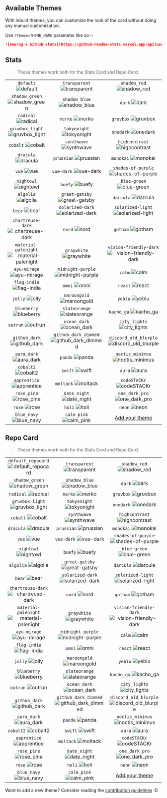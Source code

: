 ## Available Themes

<!-- DO NOT EDIT THIS FILE DIRECTLY -->

With inbuilt themes, you can customize the look of the card without doing any manual customization.

Use `?theme=THEME_NAME` parameter like so :-

```md
![Anurag's GitHub stats](https://github-readme-stats.vercel.app/api?username=coffee&theme=dark&show_icons=true)
```

## Stats

> These themes work both for the Stats Card and Repo Card.

| | | |
| :--: | :--: | :--: |
| `default` ![default][default] | `transparent` ![transparent][transparent] | `shadow_red` ![shadow_red][shadow_red] |
| `shadow_green` ![shadow_green][shadow_green] | `shadow_blue` ![shadow_blue][shadow_blue] | `dark` ![dark][dark] |
| `radical` ![radical][radical] | `merko` ![merko][merko] | `gruvbox` ![gruvbox][gruvbox] |
| `gruvbox_light` ![gruvbox_light][gruvbox_light] | `tokyonight` ![tokyonight][tokyonight] | `onedark` ![onedark][onedark] |
| `cobalt` ![cobalt][cobalt] | `synthwave` ![synthwave][synthwave] | `highcontrast` ![highcontrast][highcontrast] |
| `dracula` ![dracula][dracula] | `prussian` ![prussian][prussian] | `monokai` ![monokai][monokai] |
| `vue` ![vue][vue] | `vue-dark` ![vue-dark][vue-dark] | `shades-of-purple` ![shades-of-purple][shades-of-purple] |
| `nightowl` ![nightowl][nightowl] | `buefy` ![buefy][buefy] | `blue-green` ![blue-green][blue-green] |
| `algolia` ![algolia][algolia] | `great-gatsby` ![great-gatsby][great-gatsby] | `darcula` ![darcula][darcula] |
| `bear` ![bear][bear] | `solarized-dark` ![solarized-dark][solarized-dark] | `solarized-light` ![solarized-light][solarized-light] |
| `chartreuse-dark` ![chartreuse-dark][chartreuse-dark] | `nord` ![nord][nord] | `gotham` ![gotham][gotham] |
| `material-palenight` ![material-palenight][material-palenight] | `graywhite` ![graywhite][graywhite] | `vision-friendly-dark` ![vision-friendly-dark][vision-friendly-dark] |
| `ayu-mirage` ![ayu-mirage][ayu-mirage] | `midnight-purple` ![midnight-purple][midnight-purple] | `calm` ![calm][calm] |
| `flag-india` ![flag-india][flag-india] | `omni` ![omni][omni] | `react` ![react][react] |
| `jolly` ![jolly][jolly] | `maroongold` ![maroongold][maroongold] | `yeblu` ![yeblu][yeblu] |
| `blueberry` ![blueberry][blueberry] | `slateorange` ![slateorange][slateorange] | `kacho_ga` ![kacho_ga][kacho_ga] |
| `outrun` ![outrun][outrun] | `ocean_dark` ![ocean_dark][ocean_dark] | `city_lights` ![city_lights][city_lights] |
| `github_dark` ![github_dark][github_dark] | `github_dark_dimmed` ![github_dark_dimmed][github_dark_dimmed] | `discord_old_blurple` ![discord_old_blurple][discord_old_blurple] |
| `aura_dark` ![aura_dark][aura_dark] | `panda` ![panda][panda] | `noctis_minimus` ![noctis_minimus][noctis_minimus] |
| `cobalt2` ![cobalt2][cobalt2] | `swift` ![swift][swift] | `aura` ![aura][aura] |
| `apprentice` ![apprentice][apprentice] | `moltack` ![moltack][moltack] | `codeSTACKr` ![codeSTACKr][codeSTACKr] |
| `rose_pine` ![rose_pine][rose_pine] | `date_night` ![date_night][date_night] | `one_dark_pro` ![one_dark_pro][one_dark_pro] |
| `rose` ![rose][rose] | `holi` ![holi][holi] | `neon` ![neon][neon] |
| `blue_navy` ![blue_navy][blue_navy] | `calm_pink` ![calm_pink][calm_pink] | [Add your theme][add-theme] |

## Repo Card

> These themes work both for the Stats Card and Repo Card.

| | | |
| :--: | :--: | :--: |
| `default_repocard` ![default_repocard][default_repocard_repo] | `transparent` ![transparent][transparent_repo] | `shadow_red` ![shadow_red][shadow_red_repo] |
| `shadow_green` ![shadow_green][shadow_green_repo] | `shadow_blue` ![shadow_blue][shadow_blue_repo] | `dark` ![dark][dark_repo] |
| `radical` ![radical][radical_repo] | `merko` ![merko][merko_repo] | `gruvbox` ![gruvbox][gruvbox_repo] |
| `gruvbox_light` ![gruvbox_light][gruvbox_light_repo] | `tokyonight` ![tokyonight][tokyonight_repo] | `onedark` ![onedark][onedark_repo] |
| `cobalt` ![cobalt][cobalt_repo] | `synthwave` ![synthwave][synthwave_repo] | `highcontrast` ![highcontrast][highcontrast_repo] |
| `dracula` ![dracula][dracula_repo] | `prussian` ![prussian][prussian_repo] | `monokai` ![monokai][monokai_repo] |
| `vue` ![vue][vue_repo] | `vue-dark` ![vue-dark][vue-dark_repo] | `shades-of-purple` ![shades-of-purple][shades-of-purple_repo] |
| `nightowl` ![nightowl][nightowl_repo] | `buefy` ![buefy][buefy_repo] | `blue-green` ![blue-green][blue-green_repo] |
| `algolia` ![algolia][algolia_repo] | `great-gatsby` ![great-gatsby][great-gatsby_repo] | `darcula` ![darcula][darcula_repo] |
| `bear` ![bear][bear_repo] | `solarized-dark` ![solarized-dark][solarized-dark_repo] | `solarized-light` ![solarized-light][solarized-light_repo] |
| `chartreuse-dark` ![chartreuse-dark][chartreuse-dark_repo] | `nord` ![nord][nord_repo] | `gotham` ![gotham][gotham_repo] |
| `material-palenight` ![material-palenight][material-palenight_repo] | `graywhite` ![graywhite][graywhite_repo] | `vision-friendly-dark` ![vision-friendly-dark][vision-friendly-dark_repo] |
| `ayu-mirage` ![ayu-mirage][ayu-mirage_repo] | `midnight-purple` ![midnight-purple][midnight-purple_repo] | `calm` ![calm][calm_repo] |
| `flag-india` ![flag-india][flag-india_repo] | `omni` ![omni][omni_repo] | `react` ![react][react_repo] |
| `jolly` ![jolly][jolly_repo] | `maroongold` ![maroongold][maroongold_repo] | `yeblu` ![yeblu][yeblu_repo] |
| `blueberry` ![blueberry][blueberry_repo] | `slateorange` ![slateorange][slateorange_repo] | `kacho_ga` ![kacho_ga][kacho_ga_repo] |
| `outrun` ![outrun][outrun_repo] | `ocean_dark` ![ocean_dark][ocean_dark_repo] | `city_lights` ![city_lights][city_lights_repo] |
| `github_dark` ![github_dark][github_dark_repo] | `github_dark_dimmed` ![github_dark_dimmed][github_dark_dimmed_repo] | `discord_old_blurple` ![discord_old_blurple][discord_old_blurple_repo] |
| `aura_dark` ![aura_dark][aura_dark_repo] | `panda` ![panda][panda_repo] | `noctis_minimus` ![noctis_minimus][noctis_minimus_repo] |
| `cobalt2` ![cobalt2][cobalt2_repo] | `swift` ![swift][swift_repo] | `aura` ![aura][aura_repo] |
| `apprentice` ![apprentice][apprentice_repo] | `moltack` ![moltack][moltack_repo] | `codeSTACKr` ![codeSTACKr][codeSTACKr_repo] |
| `rose_pine` ![rose_pine][rose_pine_repo] | `date_night` ![date_night][date_night_repo] | `one_dark_pro` ![one_dark_pro][one_dark_pro_repo] |
| `rose` ![rose][rose_repo] | `holi` ![holi][holi_repo] | `neon` ![neon][neon_repo] |
| `blue_navy` ![blue_navy][blue_navy_repo] | `calm_pink` ![calm_pink][calm_pink_repo] | [Add your theme][add-theme] |


[default]: https://github-readme-stats.vercel.app/api?username=coffee&show_icons=true&hide=contribs,prs&cache_seconds=86400&theme=default
[default_repocard]: https://github-readme-stats.vercel.app/api?username=coffee&show_icons=true&hide=contribs,prs&cache_seconds=86400&theme=default_repocard
[transparent]: https://github-readme-stats.vercel.app/api?username=coffee&show_icons=true&hide=contribs,prs&cache_seconds=86400&theme=transparent
[shadow_red]: https://github-readme-stats.vercel.app/api?username=coffee&show_icons=true&hide=contribs,prs&cache_seconds=86400&theme=shadow_red
[shadow_green]: https://github-readme-stats.vercel.app/api?username=coffee&show_icons=true&hide=contribs,prs&cache_seconds=86400&theme=shadow_green
[shadow_blue]: https://github-readme-stats.vercel.app/api?username=coffee&show_icons=true&hide=contribs,prs&cache_seconds=86400&theme=shadow_blue
[dark]: https://github-readme-stats.vercel.app/api?username=coffee&show_icons=true&hide=contribs,prs&cache_seconds=86400&theme=dark
[radical]: https://github-readme-stats.vercel.app/api?username=coffee&show_icons=true&hide=contribs,prs&cache_seconds=86400&theme=radical
[merko]: https://github-readme-stats.vercel.app/api?username=coffee&show_icons=true&hide=contribs,prs&cache_seconds=86400&theme=merko
[gruvbox]: https://github-readme-stats.vercel.app/api?username=coffee&show_icons=true&hide=contribs,prs&cache_seconds=86400&theme=gruvbox
[gruvbox_light]: https://github-readme-stats.vercel.app/api?username=coffee&show_icons=true&hide=contribs,prs&cache_seconds=86400&theme=gruvbox_light
[tokyonight]: https://github-readme-stats.vercel.app/api?username=coffee&show_icons=true&hide=contribs,prs&cache_seconds=86400&theme=tokyonight
[onedark]: https://github-readme-stats.vercel.app/api?username=coffee&show_icons=true&hide=contribs,prs&cache_seconds=86400&theme=onedark
[cobalt]: https://github-readme-stats.vercel.app/api?username=coffee&show_icons=true&hide=contribs,prs&cache_seconds=86400&theme=cobalt
[synthwave]: https://github-readme-stats.vercel.app/api?username=coffee&show_icons=true&hide=contribs,prs&cache_seconds=86400&theme=synthwave
[highcontrast]: https://github-readme-stats.vercel.app/api?username=coffee&show_icons=true&hide=contribs,prs&cache_seconds=86400&theme=highcontrast
[dracula]: https://github-readme-stats.vercel.app/api?username=coffee&show_icons=true&hide=contribs,prs&cache_seconds=86400&theme=dracula
[prussian]: https://github-readme-stats.vercel.app/api?username=coffee&show_icons=true&hide=contribs,prs&cache_seconds=86400&theme=prussian
[monokai]: https://github-readme-stats.vercel.app/api?username=coffee&show_icons=true&hide=contribs,prs&cache_seconds=86400&theme=monokai
[vue]: https://github-readme-stats.vercel.app/api?username=coffee&show_icons=true&hide=contribs,prs&cache_seconds=86400&theme=vue
[vue-dark]: https://github-readme-stats.vercel.app/api?username=coffee&show_icons=true&hide=contribs,prs&cache_seconds=86400&theme=vue-dark
[shades-of-purple]: https://github-readme-stats.vercel.app/api?username=coffee&show_icons=true&hide=contribs,prs&cache_seconds=86400&theme=shades-of-purple
[nightowl]: https://github-readme-stats.vercel.app/api?username=coffee&show_icons=true&hide=contribs,prs&cache_seconds=86400&theme=nightowl
[buefy]: https://github-readme-stats.vercel.app/api?username=coffee&show_icons=true&hide=contribs,prs&cache_seconds=86400&theme=buefy
[blue-green]: https://github-readme-stats.vercel.app/api?username=coffee&show_icons=true&hide=contribs,prs&cache_seconds=86400&theme=blue-green
[algolia]: https://github-readme-stats.vercel.app/api?username=coffee&show_icons=true&hide=contribs,prs&cache_seconds=86400&theme=algolia
[great-gatsby]: https://github-readme-stats.vercel.app/api?username=coffee&show_icons=true&hide=contribs,prs&cache_seconds=86400&theme=great-gatsby
[darcula]: https://github-readme-stats.vercel.app/api?username=coffee&show_icons=true&hide=contribs,prs&cache_seconds=86400&theme=darcula
[bear]: https://github-readme-stats.vercel.app/api?username=coffee&show_icons=true&hide=contribs,prs&cache_seconds=86400&theme=bear
[solarized-dark]: https://github-readme-stats.vercel.app/api?username=coffee&show_icons=true&hide=contribs,prs&cache_seconds=86400&theme=solarized-dark
[solarized-light]: https://github-readme-stats.vercel.app/api?username=coffee&show_icons=true&hide=contribs,prs&cache_seconds=86400&theme=solarized-light
[chartreuse-dark]: https://github-readme-stats.vercel.app/api?username=coffee&show_icons=true&hide=contribs,prs&cache_seconds=86400&theme=chartreuse-dark
[nord]: https://github-readme-stats.vercel.app/api?username=coffee&show_icons=true&hide=contribs,prs&cache_seconds=86400&theme=nord
[gotham]: https://github-readme-stats.vercel.app/api?username=coffee&show_icons=true&hide=contribs,prs&cache_seconds=86400&theme=gotham
[material-palenight]: https://github-readme-stats.vercel.app/api?username=coffee&show_icons=true&hide=contribs,prs&cache_seconds=86400&theme=material-palenight
[graywhite]: https://github-readme-stats.vercel.app/api?username=coffee&show_icons=true&hide=contribs,prs&cache_seconds=86400&theme=graywhite
[vision-friendly-dark]: https://github-readme-stats.vercel.app/api?username=coffee&show_icons=true&hide=contribs,prs&cache_seconds=86400&theme=vision-friendly-dark
[ayu-mirage]: https://github-readme-stats.vercel.app/api?username=coffee&show_icons=true&hide=contribs,prs&cache_seconds=86400&theme=ayu-mirage
[midnight-purple]: https://github-readme-stats.vercel.app/api?username=coffee&show_icons=true&hide=contribs,prs&cache_seconds=86400&theme=midnight-purple
[calm]: https://github-readme-stats.vercel.app/api?username=coffee&show_icons=true&hide=contribs,prs&cache_seconds=86400&theme=calm
[flag-india]: https://github-readme-stats.vercel.app/api?username=coffee&show_icons=true&hide=contribs,prs&cache_seconds=86400&theme=flag-india
[omni]: https://github-readme-stats.vercel.app/api?username=coffee&show_icons=true&hide=contribs,prs&cache_seconds=86400&theme=omni
[react]: https://github-readme-stats.vercel.app/api?username=coffee&show_icons=true&hide=contribs,prs&cache_seconds=86400&theme=react
[jolly]: https://github-readme-stats.vercel.app/api?username=coffee&show_icons=true&hide=contribs,prs&cache_seconds=86400&theme=jolly
[maroongold]: https://github-readme-stats.vercel.app/api?username=coffee&show_icons=true&hide=contribs,prs&cache_seconds=86400&theme=maroongold
[yeblu]: https://github-readme-stats.vercel.app/api?username=coffee&show_icons=true&hide=contribs,prs&cache_seconds=86400&theme=yeblu
[blueberry]: https://github-readme-stats.vercel.app/api?username=coffee&show_icons=true&hide=contribs,prs&cache_seconds=86400&theme=blueberry
[slateorange]: https://github-readme-stats.vercel.app/api?username=coffee&show_icons=true&hide=contribs,prs&cache_seconds=86400&theme=slateorange
[kacho_ga]: https://github-readme-stats.vercel.app/api?username=coffee&show_icons=true&hide=contribs,prs&cache_seconds=86400&theme=kacho_ga
[outrun]: https://github-readme-stats.vercel.app/api?username=coffee&show_icons=true&hide=contribs,prs&cache_seconds=86400&theme=outrun
[ocean_dark]: https://github-readme-stats.vercel.app/api?username=coffee&show_icons=true&hide=contribs,prs&cache_seconds=86400&theme=ocean_dark
[city_lights]: https://github-readme-stats.vercel.app/api?username=coffee&show_icons=true&hide=contribs,prs&cache_seconds=86400&theme=city_lights
[github_dark]: https://github-readme-stats.vercel.app/api?username=coffee&show_icons=true&hide=contribs,prs&cache_seconds=86400&theme=github_dark
[github_dark_dimmed]: https://github-readme-stats.vercel.app/api?username=coffee&show_icons=true&hide=contribs,prs&cache_seconds=86400&theme=github_dark_dimmed
[discord_old_blurple]: https://github-readme-stats.vercel.app/api?username=coffee&show_icons=true&hide=contribs,prs&cache_seconds=86400&theme=discord_old_blurple
[aura_dark]: https://github-readme-stats.vercel.app/api?username=coffee&show_icons=true&hide=contribs,prs&cache_seconds=86400&theme=aura_dark
[panda]: https://github-readme-stats.vercel.app/api?username=coffee&show_icons=true&hide=contribs,prs&cache_seconds=86400&theme=panda
[noctis_minimus]: https://github-readme-stats.vercel.app/api?username=coffee&show_icons=true&hide=contribs,prs&cache_seconds=86400&theme=noctis_minimus
[cobalt2]: https://github-readme-stats.vercel.app/api?username=coffee&show_icons=true&hide=contribs,prs&cache_seconds=86400&theme=cobalt2
[swift]: https://github-readme-stats.vercel.app/api?username=coffee&show_icons=true&hide=contribs,prs&cache_seconds=86400&theme=swift
[aura]: https://github-readme-stats.vercel.app/api?username=coffee&show_icons=true&hide=contribs,prs&cache_seconds=86400&theme=aura
[apprentice]: https://github-readme-stats.vercel.app/api?username=coffee&show_icons=true&hide=contribs,prs&cache_seconds=86400&theme=apprentice
[moltack]: https://github-readme-stats.vercel.app/api?username=coffee&show_icons=true&hide=contribs,prs&cache_seconds=86400&theme=moltack
[codeSTACKr]: https://github-readme-stats.vercel.app/api?username=coffee&show_icons=true&hide=contribs,prs&cache_seconds=86400&theme=codeSTACKr
[rose_pine]: https://github-readme-stats.vercel.app/api?username=coffee&show_icons=true&hide=contribs,prs&cache_seconds=86400&theme=rose_pine
[date_night]: https://github-readme-stats.vercel.app/api?username=coffee&show_icons=true&hide=contribs,prs&cache_seconds=86400&theme=date_night
[one_dark_pro]: https://github-readme-stats.vercel.app/api?username=coffee&show_icons=true&hide=contribs,prs&cache_seconds=86400&theme=one_dark_pro
[rose]: https://github-readme-stats.vercel.app/api?username=coffee&show_icons=true&hide=contribs,prs&cache_seconds=86400&theme=rose
[holi]: https://github-readme-stats.vercel.app/api?username=coffee&show_icons=true&hide=contribs,prs&cache_seconds=86400&theme=holi
[neon]: https://github-readme-stats.vercel.app/api?username=coffee&show_icons=true&hide=contribs,prs&cache_seconds=86400&theme=neon
[blue_navy]: https://github-readme-stats.vercel.app/api?username=coffee&show_icons=true&hide=contribs,prs&cache_seconds=86400&theme=blue_navy
[calm_pink]: https://github-readme-stats.vercel.app/api?username=coffee&show_icons=true&hide=contribs,prs&cache_seconds=86400&theme=calm_pink


[default_repo]: https://github-readme-stats.vercel.app/api/pin/?username=coffee&repo=github-readme-stats&cache_seconds=86400&theme=default
[default_repocard_repo]: https://github-readme-stats.vercel.app/api/pin/?username=coffee&repo=github-readme-stats&cache_seconds=86400&theme=default_repocard
[transparent_repo]: https://github-readme-stats.vercel.app/api/pin/?username=coffee&repo=github-readme-stats&cache_seconds=86400&theme=transparent
[shadow_red_repo]: https://github-readme-stats.vercel.app/api/pin/?username=coffee&repo=github-readme-stats&cache_seconds=86400&theme=shadow_red
[shadow_green_repo]: https://github-readme-stats.vercel.app/api/pin/?username=coffee&repo=github-readme-stats&cache_seconds=86400&theme=shadow_green
[shadow_blue_repo]: https://github-readme-stats.vercel.app/api/pin/?username=coffee&repo=github-readme-stats&cache_seconds=86400&theme=shadow_blue
[dark_repo]: https://github-readme-stats.vercel.app/api/pin/?username=coffee&repo=github-readme-stats&cache_seconds=86400&theme=dark
[radical_repo]: https://github-readme-stats.vercel.app/api/pin/?username=coffee&repo=github-readme-stats&cache_seconds=86400&theme=radical
[merko_repo]: https://github-readme-stats.vercel.app/api/pin/?username=coffee&repo=github-readme-stats&cache_seconds=86400&theme=merko
[gruvbox_repo]: https://github-readme-stats.vercel.app/api/pin/?username=coffee&repo=github-readme-stats&cache_seconds=86400&theme=gruvbox
[gruvbox_light_repo]: https://github-readme-stats.vercel.app/api/pin/?username=coffee&repo=github-readme-stats&cache_seconds=86400&theme=gruvbox_light
[tokyonight_repo]: https://github-readme-stats.vercel.app/api/pin/?username=coffee&repo=github-readme-stats&cache_seconds=86400&theme=tokyonight
[onedark_repo]: https://github-readme-stats.vercel.app/api/pin/?username=coffee&repo=github-readme-stats&cache_seconds=86400&theme=onedark
[cobalt_repo]: https://github-readme-stats.vercel.app/api/pin/?username=coffee&repo=github-readme-stats&cache_seconds=86400&theme=cobalt
[synthwave_repo]: https://github-readme-stats.vercel.app/api/pin/?username=coffee&repo=github-readme-stats&cache_seconds=86400&theme=synthwave
[highcontrast_repo]: https://github-readme-stats.vercel.app/api/pin/?username=coffee&repo=github-readme-stats&cache_seconds=86400&theme=highcontrast
[dracula_repo]: https://github-readme-stats.vercel.app/api/pin/?username=coffee&repo=github-readme-stats&cache_seconds=86400&theme=dracula
[prussian_repo]: https://github-readme-stats.vercel.app/api/pin/?username=coffee&repo=github-readme-stats&cache_seconds=86400&theme=prussian
[monokai_repo]: https://github-readme-stats.vercel.app/api/pin/?username=coffee&repo=github-readme-stats&cache_seconds=86400&theme=monokai
[vue_repo]: https://github-readme-stats.vercel.app/api/pin/?username=coffee&repo=github-readme-stats&cache_seconds=86400&theme=vue
[vue-dark_repo]: https://github-readme-stats.vercel.app/api/pin/?username=coffee&repo=github-readme-stats&cache_seconds=86400&theme=vue-dark
[shades-of-purple_repo]: https://github-readme-stats.vercel.app/api/pin/?username=coffee&repo=github-readme-stats&cache_seconds=86400&theme=shades-of-purple
[nightowl_repo]: https://github-readme-stats.vercel.app/api/pin/?username=coffee&repo=github-readme-stats&cache_seconds=86400&theme=nightowl
[buefy_repo]: https://github-readme-stats.vercel.app/api/pin/?username=coffee&repo=github-readme-stats&cache_seconds=86400&theme=buefy
[blue-green_repo]: https://github-readme-stats.vercel.app/api/pin/?username=coffee&repo=github-readme-stats&cache_seconds=86400&theme=blue-green
[algolia_repo]: https://github-readme-stats.vercel.app/api/pin/?username=coffee&repo=github-readme-stats&cache_seconds=86400&theme=algolia
[great-gatsby_repo]: https://github-readme-stats.vercel.app/api/pin/?username=coffee&repo=github-readme-stats&cache_seconds=86400&theme=great-gatsby
[darcula_repo]: https://github-readme-stats.vercel.app/api/pin/?username=coffee&repo=github-readme-stats&cache_seconds=86400&theme=darcula
[bear_repo]: https://github-readme-stats.vercel.app/api/pin/?username=coffee&repo=github-readme-stats&cache_seconds=86400&theme=bear
[solarized-dark_repo]: https://github-readme-stats.vercel.app/api/pin/?username=coffee&repo=github-readme-stats&cache_seconds=86400&theme=solarized-dark
[solarized-light_repo]: https://github-readme-stats.vercel.app/api/pin/?username=coffee&repo=github-readme-stats&cache_seconds=86400&theme=solarized-light
[chartreuse-dark_repo]: https://github-readme-stats.vercel.app/api/pin/?username=coffee&repo=github-readme-stats&cache_seconds=86400&theme=chartreuse-dark
[nord_repo]: https://github-readme-stats.vercel.app/api/pin/?username=coffee&repo=github-readme-stats&cache_seconds=86400&theme=nord
[gotham_repo]: https://github-readme-stats.vercel.app/api/pin/?username=coffee&repo=github-readme-stats&cache_seconds=86400&theme=gotham
[material-palenight_repo]: https://github-readme-stats.vercel.app/api/pin/?username=coffee&repo=github-readme-stats&cache_seconds=86400&theme=material-palenight
[graywhite_repo]: https://github-readme-stats.vercel.app/api/pin/?username=coffee&repo=github-readme-stats&cache_seconds=86400&theme=graywhite
[vision-friendly-dark_repo]: https://github-readme-stats.vercel.app/api/pin/?username=coffee&repo=github-readme-stats&cache_seconds=86400&theme=vision-friendly-dark
[ayu-mirage_repo]: https://github-readme-stats.vercel.app/api/pin/?username=coffee&repo=github-readme-stats&cache_seconds=86400&theme=ayu-mirage
[midnight-purple_repo]: https://github-readme-stats.vercel.app/api/pin/?username=coffee&repo=github-readme-stats&cache_seconds=86400&theme=midnight-purple
[calm_repo]: https://github-readme-stats.vercel.app/api/pin/?username=coffee&repo=github-readme-stats&cache_seconds=86400&theme=calm
[flag-india_repo]: https://github-readme-stats.vercel.app/api/pin/?username=coffee&repo=github-readme-stats&cache_seconds=86400&theme=flag-india
[omni_repo]: https://github-readme-stats.vercel.app/api/pin/?username=coffee&repo=github-readme-stats&cache_seconds=86400&theme=omni
[react_repo]: https://github-readme-stats.vercel.app/api/pin/?username=coffee&repo=github-readme-stats&cache_seconds=86400&theme=react
[jolly_repo]: https://github-readme-stats.vercel.app/api/pin/?username=coffee&repo=github-readme-stats&cache_seconds=86400&theme=jolly
[maroongold_repo]: https://github-readme-stats.vercel.app/api/pin/?username=coffee&repo=github-readme-stats&cache_seconds=86400&theme=maroongold
[yeblu_repo]: https://github-readme-stats.vercel.app/api/pin/?username=coffee&repo=github-readme-stats&cache_seconds=86400&theme=yeblu
[blueberry_repo]: https://github-readme-stats.vercel.app/api/pin/?username=coffee&repo=github-readme-stats&cache_seconds=86400&theme=blueberry
[slateorange_repo]: https://github-readme-stats.vercel.app/api/pin/?username=coffee&repo=github-readme-stats&cache_seconds=86400&theme=slateorange
[kacho_ga_repo]: https://github-readme-stats.vercel.app/api/pin/?username=coffee&repo=github-readme-stats&cache_seconds=86400&theme=kacho_ga
[outrun_repo]: https://github-readme-stats.vercel.app/api/pin/?username=coffee&repo=github-readme-stats&cache_seconds=86400&theme=outrun
[ocean_dark_repo]: https://github-readme-stats.vercel.app/api/pin/?username=coffee&repo=github-readme-stats&cache_seconds=86400&theme=ocean_dark
[city_lights_repo]: https://github-readme-stats.vercel.app/api/pin/?username=coffee&repo=github-readme-stats&cache_seconds=86400&theme=city_lights
[github_dark_repo]: https://github-readme-stats.vercel.app/api/pin/?username=coffee&repo=github-readme-stats&cache_seconds=86400&theme=github_dark
[github_dark_dimmed_repo]: https://github-readme-stats.vercel.app/api/pin/?username=coffee&repo=github-readme-stats&cache_seconds=86400&theme=github_dark_dimmed
[discord_old_blurple_repo]: https://github-readme-stats.vercel.app/api/pin/?username=coffee&repo=github-readme-stats&cache_seconds=86400&theme=discord_old_blurple
[aura_dark_repo]: https://github-readme-stats.vercel.app/api/pin/?username=coffee&repo=github-readme-stats&cache_seconds=86400&theme=aura_dark
[panda_repo]: https://github-readme-stats.vercel.app/api/pin/?username=coffee&repo=github-readme-stats&cache_seconds=86400&theme=panda
[noctis_minimus_repo]: https://github-readme-stats.vercel.app/api/pin/?username=coffee&repo=github-readme-stats&cache_seconds=86400&theme=noctis_minimus
[cobalt2_repo]: https://github-readme-stats.vercel.app/api/pin/?username=coffee&repo=github-readme-stats&cache_seconds=86400&theme=cobalt2
[swift_repo]: https://github-readme-stats.vercel.app/api/pin/?username=coffee&repo=github-readme-stats&cache_seconds=86400&theme=swift
[aura_repo]: https://github-readme-stats.vercel.app/api/pin/?username=coffee&repo=github-readme-stats&cache_seconds=86400&theme=aura
[apprentice_repo]: https://github-readme-stats.vercel.app/api/pin/?username=coffee&repo=github-readme-stats&cache_seconds=86400&theme=apprentice
[moltack_repo]: https://github-readme-stats.vercel.app/api/pin/?username=coffee&repo=github-readme-stats&cache_seconds=86400&theme=moltack
[codeSTACKr_repo]: https://github-readme-stats.vercel.app/api/pin/?username=coffee&repo=github-readme-stats&cache_seconds=86400&theme=codeSTACKr
[rose_pine_repo]: https://github-readme-stats.vercel.app/api/pin/?username=coffee&repo=github-readme-stats&cache_seconds=86400&theme=rose_pine
[date_night_repo]: https://github-readme-stats.vercel.app/api/pin/?username=coffee&repo=github-readme-stats&cache_seconds=86400&theme=date_night
[one_dark_pro_repo]: https://github-readme-stats.vercel.app/api/pin/?username=coffee&repo=github-readme-stats&cache_seconds=86400&theme=one_dark_pro
[rose_repo]: https://github-readme-stats.vercel.app/api/pin/?username=coffee&repo=github-readme-stats&cache_seconds=86400&theme=rose
[holi_repo]: https://github-readme-stats.vercel.app/api/pin/?username=coffee&repo=github-readme-stats&cache_seconds=86400&theme=holi
[neon_repo]: https://github-readme-stats.vercel.app/api/pin/?username=coffee&repo=github-readme-stats&cache_seconds=86400&theme=neon
[blue_navy_repo]: https://github-readme-stats.vercel.app/api/pin/?username=coffee&repo=github-readme-stats&cache_seconds=86400&theme=blue_navy
[calm_pink_repo]: https://github-readme-stats.vercel.app/api/pin/?username=coffee&repo=github-readme-stats&cache_seconds=86400&theme=calm_pink


[add-theme]: https://github.com/coffee/github-readme-stats/edit/master/themes/index.js

Want to add a new theme? Consider reading the [contribution guidelines](../CONTRIBUTING.md#themes-contribution) :D
